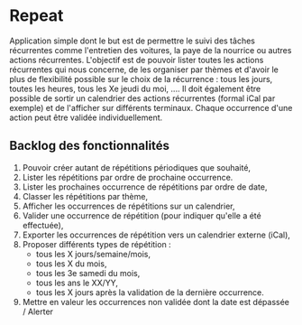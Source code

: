 Repeat
======
Application simple dont le but est de permettre le suivi des tâches récurrentes comme l'entretien des voitures, la paye de la nourrice ou autres actions récurrentes.
L'objectif est de pouvoir lister toutes les actions récurrentes qui nous concerne, de les organiser par thèmes et d'avoir le plus de flexibilité possible sur le choix de la récurrence :
tous les jours, toutes les heures, tous les Xe jeudi du moi, ....
Il doit également être possible de sortir un calendrier des actions récurrentes (formal iCal par exemple) et de l'afficher sur différents terminaux.
Chaque occurrence d'une action peut être validée individuellement.

Backlog des fonctionnalités
---------------------------
1. Pouvoir créer autant de répétitions périodiques que souhaité,
1. Lister les répétitions par ordre de prochaine occurrence.
1. Lister les prochaines occurrence de répétitions par ordre de date,
1. Classer les répétitions par thème,
1. Afficher les occurrences de répétitions sur un calendrier,
1. Valider une occurrence de répétition (pour indiquer qu'elle a été effectuée),
1. Exporter les occurrences de répétition vers un calendrier externe (iCal),
1. Proposer différents types de répétition : 
    - tous les X jours/semaine/mois, 
    - tous les X du mois, 
    - tous les 3e samedi du mois, 
    - tous les ans le XX/YY, 
    - tous les X jours après la validation de la dernière occurrence.
1. Mettre en valeur les occurrences non validée dont la date est dépassée / Alerter